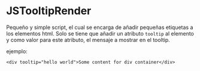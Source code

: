 # JSTooltipRender

 Pequeño y simple script, el cual se encarga de añadir pequeñas etiquetas a los elementos html. Solo se tiene que añadir un atributo `tooltip` al elemento y como valor para este atributo, el mensaje a mostrar en el tooltip.
 
 ejemplo:
 
 ```
 <div tooltip="hello world">Some content for div container</div>
 ```